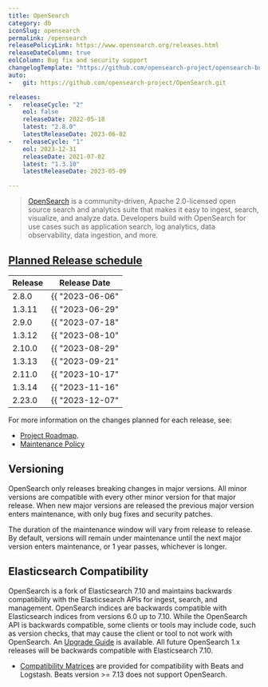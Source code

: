 ```yaml
---
title: OpenSearch
category: db
iconSlug: opensearch
permalink: /opensearch
releasePolicyLink: https://www.opensearch.org/releases.html
releaseDateColumn: true
eolColumn: Bug fix and security support
changelogTemplate: "https://github.com/opensearch-project/opensearch-build/blob/main/release-notes/opensearch-release-notes-__LATEST__.md"
auto:
-   git: https://github.com/opensearch-project/OpenSearch.git

releases:
-   releaseCycle: "2"
    eol: false
    releaseDate: 2022-05-18
    latest: "2.8.0"
    latestReleaseDate: 2023-06-02
-   releaseCycle: "1"
    eol: 2023-12-31
    releaseDate: 2021-07-02
    latest: "1.3.10"
    latestReleaseDate: 2023-05-09

---
```


> [OpenSearch](https://opensearch.org/) is a community-driven, Apache 2.0-licensed open source search and analytics suite that makes it easy to ingest,
> search, visualize, and analyze data. Developers build with OpenSearch for use cases such as application search, log analytics,
> data observability, data ingestion, and more.

## [Planned Release schedule](https://opensearch.org/releases.html)

Release  | Release Date
-------- | ------------
 2.8.0   | {{ "2023-06-06" | date_to_string }}
 1.3.11  | {{ "2023-06-29" | date_to_string }}
 2.9.0   | {{ "2023-07-18" | date_to_string }}
 1.3.12  | {{ "2023-08-10" | date_to_string }}
 2.10.0  | {{ "2023-08-29" | date_to_string }}
 1.3.13  | {{ "2023-09-21" | date_to_string }}
 2.11.0  | {{ "2023-10-17" | date_to_string }}
 1.3.14  | {{ "2023-11-16" | date_to_string }}
 2.23.0  | {{ "2023-12-07" | date_to_string }}

For more information on the changes planned for each release, see:

- [Project Roadmap](https://github.com/orgs/opensearch-project/projects/1).
- [Maintenance Policy](https://opensearch.org/releases.html#maintenance-policy)

## Versioning

OpenSearch only releases breaking changes in major versions. All minor versions are compatible with every other minor version
for that major release. When new major versions are released the previous major version enters maintenance, with only
bug fixes and security patches.

The duration of the maintenance window will vary from release to release. By default, versions will remain under maintenance
until the next major version enters maintenance, or 1 year passes, whichever is longer.

## Elasticsearch Compatibility

OpenSearch is a fork of Elasticsearch 7.10 and maintains backwards compatibility with the Elasticsearch APIs for ingest, search, and management. OpenSearch indices are backwards compatible with Elasticsearch indices from versions 6.0 up to 7.10. While the OpenSearch API is backwards compatible, some clients or tools may include code, such as version checks, that may cause the client or tool to not work with OpenSearch. An [Upgrade Guide](https://opensearch.org/faq/#q3.1) is available. All future OpenSearch 1.x releases will be backwards compatible with Elasticsearch 7.10.

- [Compatibility Matrices](https://opensearch.org/docs/latest/clients/agents-and-ingestion-tools/index/#compatibility-matrices) are provided for compatibility with Beats and Logstash. Beats version >= 7.13 does not support OpenSearch.
